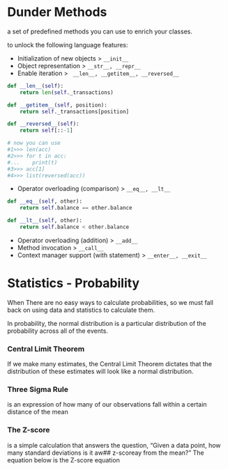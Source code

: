 # Dunder Methods

a set of predefined methods you can use to enrich your classes.


to unlock the following language features:

- Initialization of new objects > `__init__`
- Object representation > `__str__, __repr__`
- Enable iteration > ` __len__, __getitem__, __reversed__`
```python
def __len__(self):
    return len(self._transactions)

def __getitem__(self, position):
    return self._transactions[position]

def __reversed__(self):
    return self[::-1]

# now you can use 
#1>>> len(acc)
#2>>> for t in acc:
#...    print(t)
#3>>> acc[1]
#4>>> list(reversed(acc))
```
- Operator overloading (comparison) > `__eq__, __lt__`
```python
def __eq__(self, other):
    return self.balance == other.balance

def __lt__(self, other):
    return self.balance < other.balance
```
- Operator overloading (addition) > `__add__`
- Method invocation > `__call__`
- Context manager support (with statement) > `__enter__, __exit__`


# Statistics - Probability
When There are no easy ways to calculate probabilities, so we must fall back on using data and statistics to calculate them.

In probability, the normal distribution is a particular distribution of the probability across all of the events.


### Central Limit Theorem
If we make many estimates, the Central Limit Theorem dictates that the distribution of these estimates will look like a normal distribution.



###  Three Sigma Rule
is an expression of how many of our observations fall within a certain distance of the mean


### The Z-score
is a simple calculation that answers the question, “Given a data point, how many standard deviations is it aw## z-scoreay from the mean?” The equation below is the Z-score equation